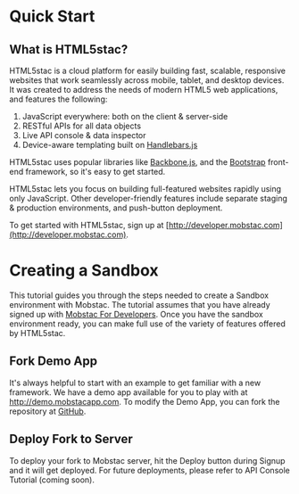 # Quick Start

## What is HTML5stac?

HTML5stac is a cloud platform for easily building fast, scalable, responsive websites that work seamlessly across mobile, tablet, and desktop devices. 
It was created to address the needs of modern HTML5 web applications, and features the following:

1.  JavaScript everywhere: both on the client & server-side
2.  RESTful APIs for all data objects
3.  Live API console & data inspector
4.  Device-aware templating built on [Handlebars.js](http://handlebarsjs.com/)

HTML5stac uses popular libraries like [Backbone.js](http://backbonejs.org/), and the [Bootstrap](http://getbootstrap.com/) front-end framework, so it's easy to get started.

HTML5stac lets you focus on building full-featured websites rapidly using only JavaScript. Other developer-friendly features include separate staging & production environments, and push-button deployment.

To get started with HTML5stac, sign up at [http://developer.mobstac.com](http://developer.mobstac.com).

# Creating a Sandbox

This tutorial guides you through the steps needed to create a Sandbox environment with Mobstac. The tutorial assumes that you have already signed up with [Mobstac For Developers](http://developer.mobstac.com). Once you have the sandbox environment ready, you can make full use of the variety of features offered by HTML5stac.

## Fork Demo App

It's always helpful to start with an example to get familiar with a new framework. We have a demo app available for you to play with at <http://demo.mobstacapp.com>. To modify the Demo App, you can fork the repository at [GitHub](http://github.com/MobStac/HTML5StacDemo/).

## Deploy Fork to Server

To deploy your fork to Mobstac server, hit the Deploy button during Signup and it will get deployed. For future deployments, please refer to API Console Tutorial (coming soon).

